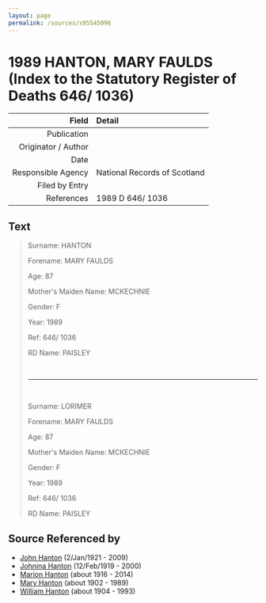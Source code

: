 ```yaml
---
layout: page
permalink: /sources/s95545096
---
```


# 1989 HANTON, MARY FAULDS (Index to the Statutory Register of Deaths 646/ 1036)

Field | Detail
---:|:---
Publication | 
Originator / Author | 
Date | 
Responsible Agency | National Records of Scotland
Filed by Entry | 
References | 1989 D 646/ 1036

## Text

> Surname: HANTON
>
> Forename: MARY FAULDS
>
> Age: 87
>
> Mother's Maiden Name: MCKECHNIE
>
> Gender: F
>
> Year: 1989
>
> Ref: 646/ 1036
>
> RD Name: PAISLEY
>
> <br/>
>
> ---
>
> <br/>
>
> Surname: LORIMER
>
> Forename: MARY FAULDS
>
> Age: 87
>
> Mother's Maiden Name: MCKECHNIE
>
> Gender: F
>
> Year: 1989
>
> Ref: 646/ 1036
>
> RD Name: PAISLEY
>

## Source Referenced by

* [John Hanton](../people/@30651959@-john-hanton-b1921-1-2-d2009.md) (2/Jan/1921 - 2009)
* [Johnina Hanton](../people/@68592798@-johnina-hanton-b1919-2-12-d2000.md) (12/Feb/1919 - 2000)
* [Marion Hanton](../people/@27083581@-marion-hanton-b1916-d2014.md) (about 1916 - 2014)
* [Mary Hanton](../people/@24857040@-mary-hanton-b1902-d1989.md) (about 1902 - 1989)
* [William Hanton](../people/@19187808@-william-hanton-b1904-d1993.md) (about 1904 - 1993)
